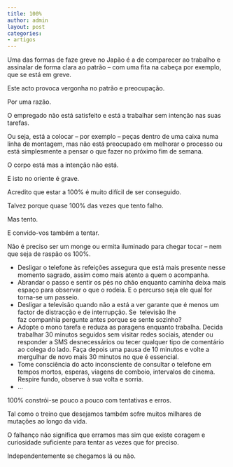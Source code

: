 ```yaml
---
title: 100%
author: admin
layout: post
categories:
- artigos
---
```

Uma das formas de faze greve no Japão é a de comparecer ao trabalho e assinalar de forma clara ao patrão &#8211; com uma fita na cabeça por exemplo, que se está em greve.

Este acto provoca vergonha no patrão e preocupação.

Por uma razão.

O empregado não está satisfeito e está a trabalhar sem intenção nas suas tarefas.

Ou seja, está a colocar &#8211; por exemplo &#8211; peças dentro de uma caixa numa linha de montagem, mas não está preocupado em melhorar o processo ou está simplesmente a pensar o que fazer no próximo fim de semana.

O corpo está mas a intenção não está.

E isto no oriente é grave.

Acredito que estar a 100% é muito difícil de ser conseguido.

Talvez porque quase 100% das vezes que tento falho.

Mas tento.

E convido-vos também a tentar.

Não é preciso ser um monge ou ermita iluminado para chegar tocar &#8211; nem que seja de raspão os 100%.

*   Desligar o telefone às refeições assegura que está mais presente nesse momento sagrado, assim como mais atento a quem o acompanha.
*   Abrandar o passo e sentir os pés no chão enquanto caminha deixa mais espaço para observar o que o rodeia. E o percurso seja ele qual for torna-se um passeio.
*   Desligar a televisão quando não a está a ver garante que é menos um factor de distracção e de interrupção. Se  televisão lhe faz companhia pergunte antes porque se sente sozinho?
*   Adopte o mono tarefa e reduza as paragens enquanto trabalha. Decida trabalhar 30 minutos seguidos sem visitar redes sociais, atender ou responder a SMS desnecessários ou tecer qualquer tipo de comentário ao colega do lado. Faça depois uma pausa de 10 minutos e volte a mergulhar de novo mais 30 minutos no que é essencial.
*   Tome consciência do acto inconsciente de consultar o telefone em tempos mortos, esperas, viagens de comboio, intervalos de cinema. Respire fundo, observe à sua volta e sorria.
*   &#8230;

100% constrói-se pouco a pouco com tentativas e erros.

Tal como o treino que desejamos também sofre muitos milhares de mutações ao longo da vida.

O falhanço não significa que erramos mas sim que existe coragem e curiosidade suficiente para tentar as vezes que for preciso.

Independentemente se chegamos lá ou não.
